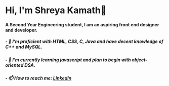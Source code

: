 # Hi, I'm Shreya Kamath👋

####    A Second Year Engineering student, I am an aspiring front end designer and developer.
    
#####   - 🔭 I’m proficient with HTML, CSS, C, Java and have decent knowledge of C++ and MySQL.
#####   - 🌱 I’m currently learning javascript and plan to begin with object-oriented DSA.
#####   - 📫 How to reach me: [LinkedIn](https://www.linkedin.com/in/shreya-kamath-a67595239/)

      
    
 

<!--
**ShreyaKamath09/ShreyaKamath09** is a ✨ _special_ ✨ repository because its `README.md` (this file) appears on your GitHub profile.

Here are some ideas to get you started:

- 🔭 I’m currently working on ...
- 🌱 I’m currently learning ...
- 👯 I’m looking to collaborate on ...
- 🤔 I’m looking for help with ...
- 💬 Ask me about ...
- 📫 How to reach me: ...
- 😄 Pronouns: ...
- ⚡ Fun fact: ...
-->
